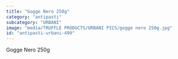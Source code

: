 ```yaml
---
title: "Gogge Nero 250g"
category: "antipasti"
subcategory: "URBANI"
image: "media/TRUFFLE PRODUCTS/URBANI PICS/gogge nero 250g.jpg"
id: "antipasti-urbani-499"
---
```


Gogge Nero 250g
